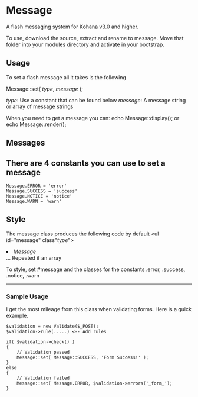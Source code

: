 # Message

A flash messaging system for Kohana v3.0 and higher.

To use, download the source, extract and rename to message. Move that folder into your modules directory and activate in your bootstrap.

## Usage
To set a flash message all it takes is the following

Message::set( _type_, _message_ );

_type_: Use a constant that can be found below
_message_:  A message string or array of message strings

When you need to get a message you can:
	echo Message::display(); or
	echo Message::render();

## Messages

There are 4 constants you can use to set a message
--
	Message.ERROR = 'error'
	Message.SUCCESS = 'success'
	Message.NOTICE = 'notice'
	Message.WARN = 'warn'

## Style
The message class produces the following code by default
	<ul id="message" class"_type_">
		<li>_Message_</li>
		... Repeated if an array
		</ul>

To style, set #message and the classes for the constants
.error, .success, .notice, .warn

-----

### Sample Usage

I get the most mileage from this class when validating forms. Here is a quick example.

	$validation = new Validate($_POST);
	$validation->rule(.....) <-- Add rules

	if( $validation->check() )
	{
		// Validation passed
		Message::set( Message::SUCCESS, 'Form Success!' );
	}
	else
	{
		// Validation failed
		Message::set( Message.ERROR, $validation->errors('_form_');
	}
